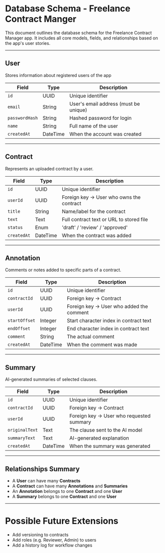 # Database Schema - Freelance Contract Manger

This document outlines the database schema for the Freelance Contract Manager app. It includes all core models, fields, and relationships based on the app's user stories.

--- 
## User

Stores information about registered users of the app

| Field          | Type      | Description                           |
|----------------|-----------|---------------------------------------|
| `id`           | UUID      | Unique identifier                     |
| `email`        | String    | User's email address (must be unique) |
| `passwordHash` | String    | Hashed password for login             |
| `name`         | String    | Full name of the user                 |
| `createdAt`    | DateTime  | When the account was created          |

---

## Contract

Represents an uploaded contract by a user.

| Field        | Type      | Description                                |
|--------------|-----------|--------------------------------------------|
| `id`         | UUID      | Unique identifier                          |
| `userId`     | UUID      | Foreign key → User who owns the contract   |
| `title`      | String    | Name/label for the contract                |
| `text`       | Text      | Full contract text or URL to stored file   |
| `status`     | Enum      | 'draft' / 'review' / 'approved'            |
| `createdAt`  | DateTime  | When the contract was added                |

---

## Annotation

Comments or notes added to specific parts of a contract.

| Field        | Type     | Description                                 |
|--------------|----------|---------------------------------------------|
| `id`         | UUID     | Unique identifier                           |
| `contractId` | UUID     | Foreign key → Contract                      |
| `userId`     | UUID     | Foreign key → User who added the comment    |
| `startOffset`| Integer  | Start character index in contract text      |
| `endOffset`  | Integer  | End character index in contract text        |
| `comment`    | String   | The actual comment                          |
| `createdAt`  | DateTime | When the comment was made                   |

---

## Summary

AI-generated summaries of selected clauses.

| Field         | Type     | Description                                |
|---------------|----------|--------------------------------------------|
| `id`          | UUID     | Unique identifier                          |
| `contractId`  | UUID     | Foreign key → Contract                     |
| `userId`      | UUID     | Foreign key → User who requested summary   |
| `originalText`| Text     | The clause sent to the AI model            |
| `summaryText` | Text     | AI-generated explanation                   |
| `createdAt`   | DateTime | When the summary was generated             |

---

## Relationships Summary

- A **User** can have many **Contracts**
- A **Contract** can have many **Annotations** and **Summaries**
- An **Annotation** belongs to one **Contract** and one **User**
- A **Summary** belongs to one **Contract** and one **User**

---

# Possible Future Extensions

- Add versioning to contracts
- Add roles (e.g. Reviewer, Admin) to users
- Add a history log for workflow changes
